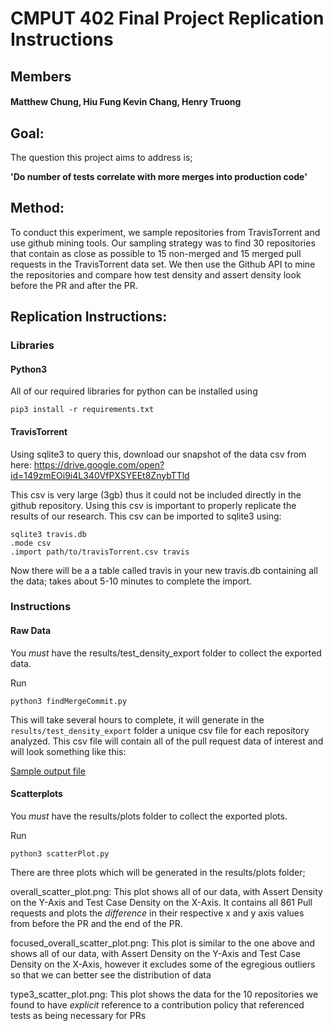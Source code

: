 # CMPUT 402 Final Project Replication Instructions
## Members
#### Matthew Chung, Hiu Fung Kevin Chang, Henry Truong

## Goal:
The question this project aims to address is; 

**'Do number of tests correlate with more merges into production code'**

## Method:
To conduct this experiment, we sample repositories from TravisTorrent and use github mining tools. Our sampling strategy was to find 30 repositories that contain as close as possible to 15 non-merged and 15 merged pull requests in the TravisTorrent data set. We then use the Github API to mine the repositories and compare how test density and assert density look before the PR and after the PR.

## Replication Instructions: 

### Libraries

#### Python3

All of our required libraries for python can be installed using 
```
pip3 install -r requirements.txt
```

#### TravisTorrent
Using sqlite3 to query this, download our snapshot of the data csv from here: https://drive.google.com/open?id=149zmEOi9i4L340VfPXSYEEt8ZnybTTld 

This csv is very large (3gb) thus it could not be included directly in the github repository. Using this csv is important to properly replicate the results of our research. This csv can be imported to sqlite3 using:  
```
sqlite3 travis.db
.mode csv
.import path/to/travisTorrent.csv travis
```
Now there will be a a table called travis in your new travis.db containing all the data; takes about 5-10 minutes to complete the import.  

### Instructions 

#### Raw Data
You *must* have the results/test_density_export folder to collect the exported data.

Run
```
python3 findMergeCommit.py
```
This will take several hours to complete, it will generate in the `results/test_density_export` folder a unique csv file for each repository analyzed. This csv file will contain all of the pull request data of interest and will look something like this:

[Sample output file](https://github.com/cmput402-w19/project-Team8/blob/master/results/test_density_export/Singularity.csv)

#### Scatterplots
You *must* have the results/plots folder to collect the exported plots.

Run
```
python3 scatterPlot.py 
```
There are three plots which will be generated in the results/plots folder;

overall_scatter_plot.png: This plot shows all of our data, with Assert Density on the Y-Axis and Test Case Density on the X-Axis. It contains all 861 Pull requests and plots the *difference* in their respective x and y axis values from before the PR and the end of the PR.

focused_overall_scatter_plot.png: This plot is similar to the one above and shows all of our data, with Assert Density on the Y-Axis and Test Case Density on the X-Axis, however it excludes some of the egregious outliers so that we can better see the distribution of data

type3_scatter_plot.png: This plot shows the data for the 10 repositories we found to have *explicit* reference to a contribution policy that referenced tests as being necessary for PRs

